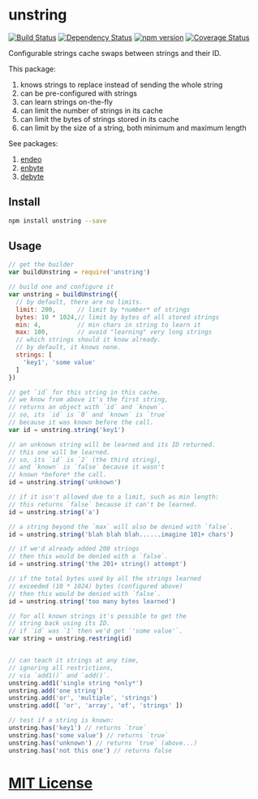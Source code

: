 # unstring
[![Build Status](https://travis-ci.org/elidoran/unstring.svg?branch=master)](https://travis-ci.org/elidoran/unstring)
[![Dependency Status](https://gemnasium.com/elidoran/unstring.png)](https://gemnasium.com/elidoran/unstring)
[![npm version](https://badge.fury.io/js/unstring.svg)](http://badge.fury.io/js/unstring)
[![Coverage Status](https://coveralls.io/repos/github/elidoran/unstring/badge.svg?branch=master)](https://coveralls.io/github/elidoran/unstring?branch=master)

Configurable strings cache swaps between strings and their ID.

This package:

1. knows strings to replace instead of sending the whole string
2. can be pre-configured with strings
3. can learn strings on-the-fly
4. can limit the number of strings in its cache
5. can limit the bytes of strings stored in its cache
6. can limit by the size of a string, both minimum and maximum length

See packages:

1. [endeo](https://www.npmjs.com/package/endeo)
2. [enbyte](https://www.npmjs.com/package/enbyte)
3. [debyte](https://www.npmjs.com/package/debyte)


## Install

```sh
npm install unstring --save
```


## Usage


```javascript
// get the builder
var buildUnstring = require('unstring')

// build one and configure it
var unstring = buildUnstring({
  // by default, there are no limits.
  limit: 200,      // limit by *number* of strings
  bytes: 10 * 1024,// limit by bytes of all stored strings
  min: 4,          // min chars in string to learn it
  max: 100,        // avoid "learning" very long strings
  // which strings should it know already.
  // by default, it knows none.
  strings: [
    'key1', 'some value'
  ]
})

// get `id` for this string in this cache.
// we know from above it's the first string,
// returns an object with `id` and `known`.
// so, its `id` is `0` and `known` is `true`
// because it was known before the call.
var id = unstring.string('key1')

// an unknown string will be learned and its ID returned.
// this one will be learned.
// so, its `id` is `2` (the third string),
// and `known` is `false` because it wasn't
// known *before* the call.
id = unstring.string('unknown')

// if it isn't allowed due to a limit, such as min length:
// this returns `false` because it can't be learned.
id = unstring.string('a')

// a string beyond the `max` will also be denied with `false`.
id = unstring.string('blah blah blah......imagine 101+ chars')

// if we'd already added 200 strings
// then this would be denied with a `false`.
id = unstring.string('the 201+ string() attempt')

// if the total bytes used by all the strings learned
// exceeded (10 * 1024) bytes (configured above)
// then this would be denied with `false`.
id = unstring.string('too many bytes learned')

// for all known strings it's possible to get the
// string back using its ID.
// if `id` was `1` then we'd get `'some value'`.
var string = unstring.restring(id)


// can teach it strings at any time,
// ignoring all restrictions,
// via `add1()` and `add()`.
unstring.add1('single string *only*')
unstring.add('one string')
unstring.add('or', 'multiple', 'strings')
unstring.add([ 'or', 'array', 'of', 'strings' ])

// test if a string is known:
unstring.has('key1') // returns `true`
unstring.has('some value') // returns `true`
unstring.has('unknown') // returns `true` (above...)
unstring.has('not this one') // returns false
```


# [MIT License](LICENSE)
